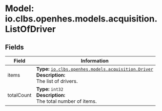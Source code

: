 # Model: io.clbs.openhes.models.acquisition.ListOfDriver

## Fields

| Field | Information |
| --- | --- |
| items | <b>Type:</b> [`io.clbs.openhes.models.acquisition.Driver`](model-io-clbs-openhes-models-acquisition-driver.md)<br><b>Description:</b><br>The list of drivers. |
| totalCount | <b>Type:</b> `int32`<br><b>Description:</b><br>The total number of items. |

